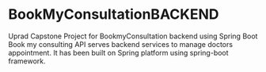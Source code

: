 # BookMyConsultationBACKEND
Uprad Capstone Project for BookmyConsultation backend using Spring Boot
Book my consulting API serves backend services to manage doctors appointment. It has been built on Spring platform using spring-boot framework.
